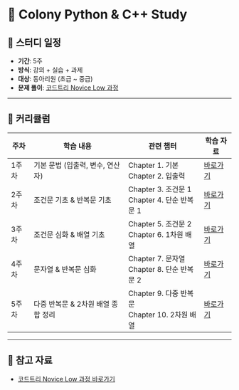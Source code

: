 # 🐍 Colony Python & C++ Study

## 📅 스터디 일정
- **기간**: 5주
- **방식**: 강의 + 실습 + 과제
- **대상**: 동아리원 (초급 ~ 중급)
- **문제 풀이**: [코드트리 Novice Low 과정](https://www.codetree.ai/)

---

## 📖 커리큘럼

| 주차   | 학습 내용                           | 관련 챕터                           | 학습 자료 |
|--------|------------------------------------|-------------------------------------|------------|
| 1주차 | 기본 문법 (입출력, 변수, 연산자)       | Chapter 1. 기본<br>Chapter 2. 입출력 | [바로가기](Week1) |
| 2주차 | 조건문 기초 & 반복문 기초             | Chapter 3. 조건문 1<br>Chapter 4. 단순 반복문 1 | [바로가기](Week2) |
| 3주차 | 조건문 심화 & 배열 기초               | Chapter 5. 조건문 2<br>Chapter 6. 1차원 배열 | [바로가기](Week3) |
| 4주차 | 문자열 & 반복문 심화                  | Chapter 7. 문자열<br>Chapter 8. 단순 반복문 2 | [바로가기](Week4) |
| 5주차 | 다중 반복문 & 2차원 배열 종합 정리    | Chapter 9. 다중 반복문<br>Chapter 10. 2차원 배열 | [바로가기](Week5) |

---

## 🔗 참고 자료
- [코드트리 Novice Low 과정 바로가기](https://www.codetree.ai/)

